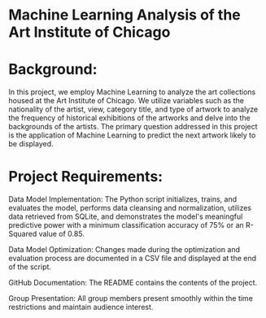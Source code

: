# Machine Learning Analysis of the Art Institute of Chicago

# Background:

In this project, we employ Machine Learning to analyze the art collections housed at the Art Institute of Chicago. We utilize variables such as the nationality of the artist, view, category title, and type of artwork to analyze the frequency of historical exhibitions of the artworks and delve into the backgrounds of the artists. The primary question addressed in this project is the application of Machine Learning to predict the next artwork likely to be displayed.


# Project Requirements:

Data Model Implementation: The Python script initializes, trains, and evaluates the model, performs data cleansing and normalization, utilizes data retrieved from SQLite, and demonstrates the model's meaningful predictive power with a minimum classification accuracy of 75% or an R-Squared value of 0.85.

Data Model Optimization: Changes made during the optimization and evaluation process are documented in a CSV file and displayed at the end of the script.

GitHub Documentation: The README contains the contents of the project.

Group Presentation: All group members present smoothly within the time restrictions and maintain audience interest.




